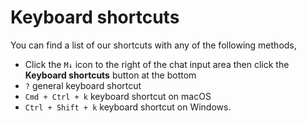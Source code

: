 # Keyboard shortcuts

You can find a list of our shortcuts with any of the following methods,

 - Click the `M↓` icon to the right of the chat input area then click the **Keyboard shortcuts** button at the bottom
 - `?` general keyboard shortcut
 - `Cmd + Ctrl + k` keyboard shortcut on macOS
 - `Ctrl + Shift + k` keyboard shortcut on Windows.
